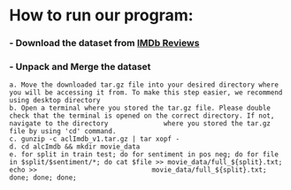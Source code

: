 # **How to run our program:**

### - Download the dataset from [IMDb Reviews](https://ai.stanford.edu/~amaas/data/sentiment/aclImdb_v1.tar.gz) 
### - Unpack and Merge the dataset
    a. Move the downloaded tar.gz file into your desired directory where you will be accessing it from. To make this step easier, we recommend using desktop directory
    b. Open a terminal where you stored the tar.gz file. Please double check that the terminal is opened on the correct directory. If not, navigate to the directory              where you stored the tar.gz file by using 'cd' command. 
    c. gunzip -c aclImdb_v1.tar.gz | tar xopf -
    d. cd alcImdb && mkdir movie_data
    e. for split in train test; do for sentiment in pos neg; do for file in $split/$sentiment/*; do cat $file >> movie_data/full_${split}.txt; echo >>                             movie_data/full_${split}.txt; done; done; done;
